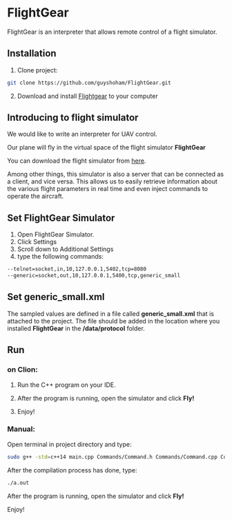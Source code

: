 # FlightGear
FlightGear is an interpreter that allows remote control of a flight simulator.

## Installation

1. Clone project:

```bash
git clone https://github.com/guyshoham/FlightGear.git
```

2. Download and install [Flightgear](http://home.flightgear.org) to your computer

## Introducing to flight simulator
We would like to write an interpreter for UAV control.

Our plane will fly in the virtual space of the flight simulator **FlightGear**

You can download the flight simulator from [here](http://home.flightgear.org).

Among other things, this simulator is also a server that can be connected as a client, and vice versa. This allows us to easily retrieve information about the various flight parameters in real time and even inject commands to operate the aircraft.

## Set FlightGear Simulator

1. Open FlightGear Simulator.
2. Click Settings
3. Scroll down to Additional Settings
4. type the following commands:

```bash
--telnet=socket,in,10,127.0.0.1,5402,tcp=8080
--generic=socket,out,10,127.0.0.1,5400,tcp,generic_small
```

## Set generic_small.xml 
The sampled values are defined in a file called **generic_small.xml** that is attached to the project.
The file should be added in the location where you installed **FlightGear** in the **/data/protocol** folder.

## Run

### on Clion:
1. Run the C++ program on your IDE.

2. After the program is running, open the simulator and click **Fly!**

3. Enjoy!

### Manual:

Open terminal in project directory and type:

```bash
sudo g++ -std=c++14 main.cpp Commands/Command.h Commands/Command.cpp Commands/ConditionParser.h Commands/ConditionParser.cpp Commands/ConnectCommand.h Commands/ConnectCommand.cpp Commands/DefineVarCommand.h Commands/DefineVarCommand.cpp Commands/IfCommand.h Commands/IfCommand.cpp Commands/LoopCommand.h Commands/LoopCommand.cpp Commands/PrintCommand.h Commands/PrintCommand.cpp Commands/SleepCommand.h Commands/SleepCommand.cpp Commands/AssignCommand.h Commands/AssignCommand.cpp Commands/OpenServerCommand.h Commands/OpenServerCommand.cpp VarInfo.cpp VarInfo.h Data.cpp Data.h Expressions/Expression.h Expressions/Calculator.h Expressions/Calculator.cpp -Wall -Wextra -Wshadow -Wnon-virtual-dtor -pedantic -o a.out -pthread```
```
After the compilation process has done, type:
```bash
./a.out
```
After the program is running, open the simulator and click **Fly!**

Enjoy!
